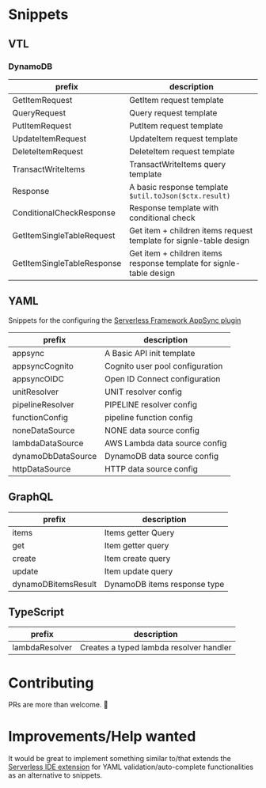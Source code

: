 # Snippets

## VTL

### DynamoDB

| prefix                     | description                                                         |
| -------------------------- | ------------------------------------------------------------------- |
| GetItemRequest             | GetItem request template                                            |
| QueryRequest               | Query request template                                              |
| PutItemRequest             | PutItem request template                                            |
| UpdateItemRequest          | UpdateItem request template                                         |
| DeleteItemRequest          | DeleteItem request template                                         |
| TransactWriteItems         | TransactWriteItems query template                                   |
| Response                   | A basic response template `$util.toJson($ctx.result)`               |
| ConditionalCheckResponse   | Response template with conditional check                            |
| GetItemSingleTableRequest  | Get item + children items request template for signle-table design  |
| GetItemSingleTableResponse | Get item + children items response template for signle-table design |

## YAML

Snippets for the configuring the [Serverless Framework AppSync plugin](https://github.com/sid88in/serverless-appsync-plugin/)

| prefix             | description                     |
| ------------------ | ------------------------------- |
| appsync            | A Basic API init template       |
| appsyncCognito     | Cognito user pool configuration |
| appsyncOIDC        | Open ID Connect configuration   |
| unitResolver       | UNIT resolver config            |
| pipelineResolver   | PIPELINE resolver config        |
| functionConfig     | pipeline function config        |
| noneDataSource     | NONE data source config         |
| lambdaDataSource   | AWS Lambda data source config   |
| dynamoDbDataSource | DynamoDB data source config     |
| httpDataSource     | HTTP data source config         |

## GraphQL

| prefix              | description                  |
| ------------------- | ---------------------------- |
| items               | Items getter Query           |
| get                 | Item getter query            |
| create              | Item create query            |
| update              | Item update query            |
| dynamoDBitemsResult | DynamoDB items response type |

## TypeScript

| prefix         | description                             |
| -------------- | --------------------------------------- |
| lambdaResolver | Creates a typed lambda resolver handler |

# Contributing

PRs are more than welcome. :rocket:

# Improvements/Help wanted

It would be great to implement something similar to/that extends the [Serverless IDE extension](https://github.com/threadheap/serverless-ide-vscode) for YAML validation/auto-complete functionalities as an alternative to snippets.
